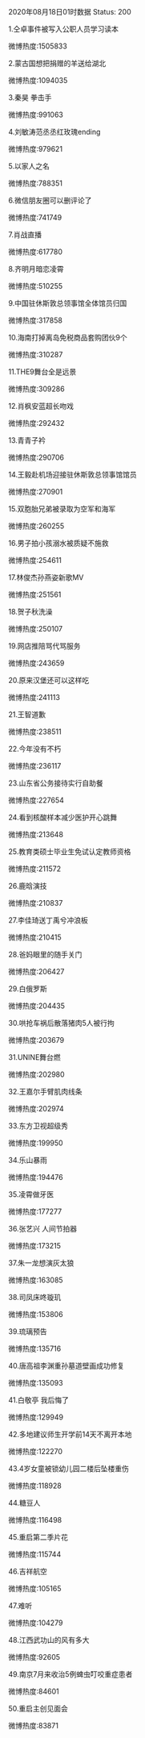 2020年08月18日01时数据
Status: 200

1.仝卓事件被写入公职人员学习读本

微博热度:1505833

2.蒙古国想把捐赠的羊送给湖北

微博热度:1094035

3.秦昊 拳击手

微博热度:991063

4.刘敏涛范丞丞红玫瑰ending

微博热度:979621

5.以家人之名

微博热度:788351

6.微信朋友圈可以删评论了

微博热度:741749

7.肖战直播

微博热度:617780

8.齐明月暗恋凌霄

微博热度:510255

9.中国驻休斯敦总领事馆全体馆员归国

微博热度:317858

10.海南打掉离岛免税商品套购团伙9个

微博热度:310287

11.THE9舞台全是远景

微博热度:309286

12.肖枫安蓝超长吻戏

微博热度:292432

13.青青子衿

微博热度:290706

14.王毅赴机场迎接驻休斯敦总领事馆馆员

微博热度:270901

15.双胞胎兄弟被录取为空军和海军

微博热度:260255

16.男子拍小孩溺水被质疑不施救

微博热度:254611

17.林俊杰孙燕姿新歌MV

微博热度:251561

18.贺子秋洗澡

微博热度:250107

19.网店推陪骂代骂服务

微博热度:243659

20.原来汉堡还可以这样吃

微博热度:241113

21.王智道歉

微博热度:238511

22.今年没有不朽

微博热度:236117

23.山东省公务接待实行自助餐

微博热度:227654

24.看到核酸样本减少医护开心跳舞

微博热度:213648

25.教育类硕士毕业生免试认定教师资格

微博热度:211572

26.鹿晗演技

微博热度:210837

27.李佳琦送丁禹兮冲浪板

微博热度:210415

28.爸妈眼里的随手关门

微博热度:206427

29.白俄罗斯

微博热度:204435

30.哄抢车祸后散落猪肉5人被行拘

微博热度:203679

31.UNINE舞台燃

微博热度:202980

32.王嘉尔手臂肌肉线条

微博热度:202974

33.东方卫视超级秀

微博热度:199950

34.乐山暴雨

微博热度:194476

35.凌霄做牙医

微博热度:177277

36.张艺兴 人间节拍器

微博热度:173215

37.朱一龙想演灰太狼

微博热度:163085

38.司凤床咚璇玑

微博热度:153806

39.琉璃预告

微博热度:135716

40.唐高祖李渊重孙墓道壁画成功修复

微博热度:135093

41.白敬亭 我后悔了

微博热度:129949

42.多地建议师生开学前14天不离开本地

微博热度:122270

43.4岁女童被锁幼儿园二楼后坠楼重伤

微博热度:118928

44.糖豆人

微博热度:116498

45.重启第二季片花

微博热度:115744

46.吉祥航空

微博热度:105165

47.难听

微博热度:104279

48.江西武功山的风有多大

微博热度:92605

49.南京7月来收治5例蜱虫叮咬重症患者

微博热度:84601

50.重启主创见面会

微博热度:83871

